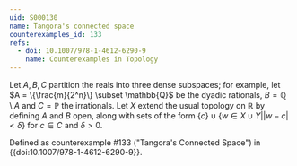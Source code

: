 ```yaml
---
uid: S000130
name: Tangora's connected space
counterexamples_id: 133
refs:
  - doi: 10.1007/978-1-4612-6290-9
    name: Counterexamples in Topology
---
```

Let $A,B,C$ partition the reals into three dense subspaces; for example, let
$A = \{\frac{m}{2^n}\} \subset \mathbb{Q}$ be the dyadic rationals,
$B = \mathbb{Q} \setminus A$ and $C = \mathbb{P}$ the irrationals.
Let $X$ extend the usual topology on $\mathbb{R}$ by defining $A$ and $B$ open,
along with sets of the form $\{c\} \cup \{w \in X \cup Y \big| |w-c|<\delta\}$ for
$c\in C$ and $\delta > 0$.

Defined as counterexample #133 ("Tangora's Connected Space")
in {{doi:10.1007/978-1-4612-6290-9}}.
